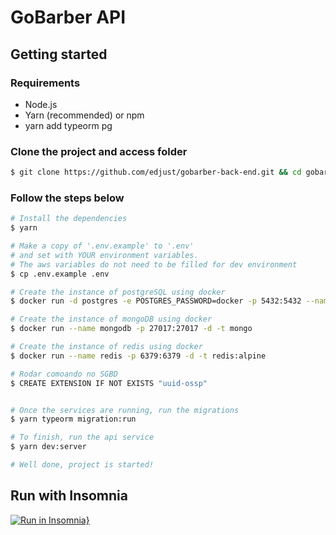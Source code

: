# GoBarber API

## Getting started

### Requirements

-   Node.js
-   Yarn (recommended) or npm
-   yarn add typeorm pg

### Clone the project and access folder

```sh
$ git clone https://github.com/edjust/gobarber-back-end.git && cd gobarber-back-end
```

### Follow the steps below

```sh
# Install the dependencies
$ yarn

# Make a copy of '.env.example' to '.env'
# and set with YOUR environment variables.
# The aws variables do not need to be filled for dev environment
$ cp .env.example .env

# Create the instance of postgreSQL using docker
$ docker run -d postgres -e POSTGRES_PASSWORD=docker -p 5432:5432 --name gostack_postgres

# Create the instance of mongoDB using docker
$ docker run --name mongodb -p 27017:27017 -d -t mongo

# Create the instance of redis using docker
$ docker run --name redis -p 6379:6379 -d -t redis:alpine

# Rodar comoando no SGBD
$ CREATE EXTENSION IF NOT EXISTS "uuid-ossp"


# Once the services are running, run the migrations
$ yarn typeorm migration:run

# To finish, run the api service
$ yarn dev:server

# Well done, project is started!
```

## Run with Insomnia

[![Run in Insomnia}](https://insomnia.rest/images/run.svg)](https://insomnia.rest/run/?label=GoBarber%20API&uri=https%3A%2F%2Fraw.githubusercontent.com%2Fedjust%2Fgobarber-back-end%2Fmaster%2FInsomnia.json)
